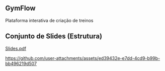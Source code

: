 ## GymFlow

Plataforma interativa de criação de treinos

## Conjunto de Slides (Estrutura)

[Slides.pdf](https://github.com/user-attachments/files/19153850/Slides.pdf)

https://github.com/user-attachments/assets/ed39432e-e7dd-4cd9-b99b-bb496219d507
